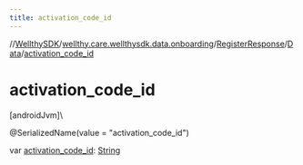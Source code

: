 ```yaml
---
title: activation_code_id
---
```

//[WellthySDK](../../../../index.html)/[wellthy.care.wellthysdk.data.onboarding](../../index.html)/[RegisterResponse](../index.html)/[Data](index.html)/[activation_code_id](activation_code_id.html)



# activation_code_id



[androidJvm]\




@SerializedName(value = "activation_code_id")



var [activation_code_id](activation_code_id.html): [String](https://kotlinlang.org/api/latest/jvm/stdlib/kotlin/-string/index.html)




